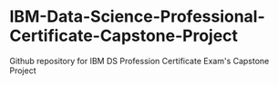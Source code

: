 # IBM-Data-Science-Professional-Certificate-Capstone-Project
Github repository for IBM DS Profession Certificate Exam's Capstone Project
